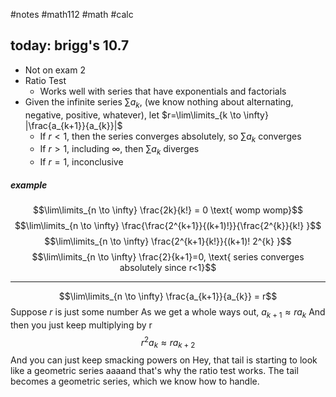 #notes #math112 #math #calc


## today: brigg's 10.7
- Not on exam 2
- Ratio Test
	- Works well with series that have exponentials and factorials
- Given the infinite series $\sum\limits a_{k}$, (we know nothing about alternating, negative, positive, whatever), let $r=\lim\limits_{k \to \infty} |\frac{a_{k+1}}{a_{k}}|$
	- If $r <1$, then the series converges absolutely, so $\sum\limits a_{k}$ converges
	- If $r>1,$ including $\infty$, then $\sum\limits a_{k}$ diverges
	- If $r=1$, inconclusive

##### example
$$\lim\limits_{n \to \infty} \frac{2k}{k!} = 0 \text{ womp womp}$$
$$\lim\limits_{n \to \infty} \frac{\frac{2^{k+1}}{(k+1)!}}{\frac{2^{k}}{k!} }$$
$$\lim\limits_{n \to \infty} \frac{2^{k+1}{k!}}{(k+1)! 2^{k} }$$
$$\lim\limits_{n \to \infty} \frac{2}{k+1}=0, \text{ series converges absolutely since r<1}$$


---

$$\lim\limits_{n \to \infty} \frac{a_{k+1}}{a_{k}} = r$$
Suppose $r$ is just some number
As we get a whole ways out, $a_{k+1}\approx ra_{k}$ 
And then you just keep multiplying by r
$$r^{2}a_{k}\approx ra_{k+2}$$
And you can just keep smacking powers on
Hey, that tail is starting to look like a geometric series
aaaand that's why the ratio test works. The tail becomes a geometric series, which we know how to handle.



